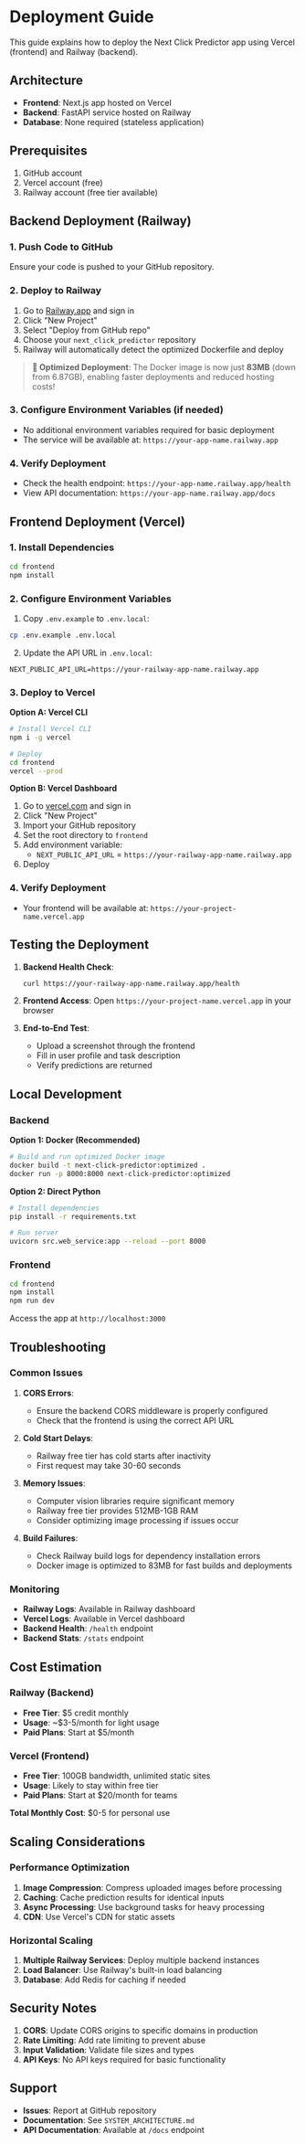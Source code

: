 # Deployment Guide

This guide explains how to deploy the Next Click Predictor app using Vercel (frontend) and Railway (backend).

## Architecture

- **Frontend**: Next.js app hosted on Vercel
- **Backend**: FastAPI service hosted on Railway
- **Database**: None required (stateless application)

## Prerequisites

1. GitHub account
2. Vercel account (free)
3. Railway account (free tier available)

## Backend Deployment (Railway)

### 1. Push Code to GitHub
Ensure your code is pushed to your GitHub repository.

### 2. Deploy to Railway

1. Go to [Railway.app](https://railway.app) and sign in
2. Click "New Project"
3. Select "Deploy from GitHub repo"
4. Choose your `next_click_predictor` repository
5. Railway will automatically detect the optimized Dockerfile and deploy

> **🚀 Optimized Deployment**: The Docker image is now just **83MB** (down from 6.87GB), enabling faster deployments and reduced hosting costs!

### 3. Configure Environment Variables (if needed)
- No additional environment variables required for basic deployment
- The service will be available at: `https://your-app-name.railway.app`

### 4. Verify Deployment
- Check the health endpoint: `https://your-app-name.railway.app/health`
- View API documentation: `https://your-app-name.railway.app/docs`

## Frontend Deployment (Vercel)

### 1. Install Dependencies
```bash
cd frontend
npm install
```

### 2. Configure Environment Variables
1. Copy `.env.example` to `.env.local`:
```bash
cp .env.example .env.local
```

2. Update the API URL in `.env.local`:
```
NEXT_PUBLIC_API_URL=https://your-railway-app-name.railway.app
```

### 3. Deploy to Vercel

**Option A: Vercel CLI**
```bash
# Install Vercel CLI
npm i -g vercel

# Deploy
cd frontend
vercel --prod
```

**Option B: Vercel Dashboard**
1. Go to [vercel.com](https://vercel.com) and sign in
2. Click "New Project"
3. Import your GitHub repository
4. Set the root directory to `frontend`
5. Add environment variable:
   - `NEXT_PUBLIC_API_URL` = `https://your-railway-app-name.railway.app`
6. Deploy

### 4. Verify Deployment
- Your frontend will be available at: `https://your-project-name.vercel.app`

## Testing the Deployment

1. **Backend Health Check**:
   ```bash
   curl https://your-railway-app-name.railway.app/health
   ```

2. **Frontend Access**:
   Open `https://your-project-name.vercel.app` in your browser

3. **End-to-End Test**:
   - Upload a screenshot through the frontend
   - Fill in user profile and task description
   - Verify predictions are returned

## Local Development

### Backend

**Option 1: Docker (Recommended)**
```bash
# Build and run optimized Docker image
docker build -t next-click-predictor:optimized .
docker run -p 8000:8000 next-click-predictor:optimized
```

**Option 2: Direct Python**
```bash
# Install dependencies
pip install -r requirements.txt

# Run server
uvicorn src.web_service:app --reload --port 8000
```

### Frontend
```bash
cd frontend
npm install
npm run dev
```

Access the app at `http://localhost:3000`

## Troubleshooting

### Common Issues

1. **CORS Errors**:
   - Ensure the backend CORS middleware is properly configured
   - Check that the frontend is using the correct API URL

2. **Cold Start Delays**:
   - Railway free tier has cold starts after inactivity
   - First request may take 30-60 seconds

3. **Memory Issues**:
   - Computer vision libraries require significant memory
   - Railway free tier provides 512MB-1GB RAM
   - Consider optimizing image processing if issues occur

4. **Build Failures**:
   - Check Railway build logs for dependency installation errors
   - Docker image is optimized to 83MB for fast builds and deployments

### Monitoring

- **Railway Logs**: Available in Railway dashboard
- **Vercel Logs**: Available in Vercel dashboard
- **Backend Health**: `/health` endpoint
- **Backend Stats**: `/stats` endpoint

## Cost Estimation

### Railway (Backend)
- **Free Tier**: $5 credit monthly
- **Usage**: ~$3-5/month for light usage
- **Paid Plans**: Start at $5/month

### Vercel (Frontend)
- **Free Tier**: 100GB bandwidth, unlimited static sites
- **Usage**: Likely to stay within free tier
- **Paid Plans**: Start at $20/month for teams

**Total Monthly Cost**: $0-5 for personal use

## Scaling Considerations

### Performance Optimization
1. **Image Compression**: Compress uploaded images before processing
2. **Caching**: Cache prediction results for identical inputs  
3. **Async Processing**: Use background tasks for heavy processing
4. **CDN**: Use Vercel's CDN for static assets

### Horizontal Scaling
1. **Multiple Railway Services**: Deploy multiple backend instances
2. **Load Balancer**: Use Railway's built-in load balancing
3. **Database**: Add Redis for caching if needed

## Security Notes

1. **CORS**: Update CORS origins to specific domains in production
2. **Rate Limiting**: Add rate limiting to prevent abuse
3. **Input Validation**: Validate file sizes and types
4. **API Keys**: No API keys required for basic functionality

## Support

- **Issues**: Report at GitHub repository
- **Documentation**: See `SYSTEM_ARCHITECTURE.md`
- **API Documentation**: Available at `/docs` endpoint